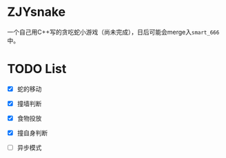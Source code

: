 # ZJYsnake

一个自己用C++写的贪吃蛇小游戏（尚未完成），日后可能会merge入`smart_666`中。

# TODO List

- [x] 蛇的移动

- [x] 撞墙判断

- [x] 食物投放

- [x] 撞自身判断

- [ ] 异步模式
